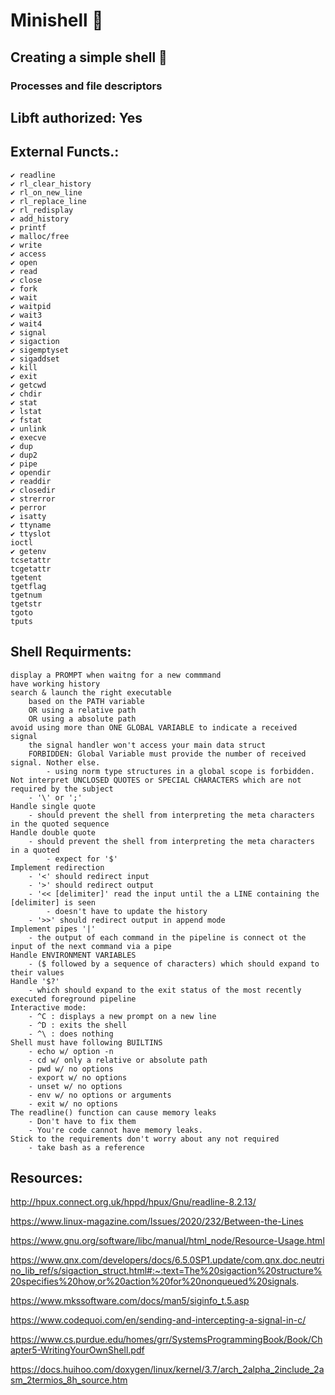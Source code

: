 # Minishell 🐚
## Creating a simple shell 🦪
### Processes and file descriptors
## Libft authorized: Yes
## External Functs.:
	✔️ readline
	✔️ rl_clear_history
	✔️ rl_on_new_line
	✔️ rl_replace_line
	✔️ rl_redisplay
	✔️ add_history
	✔️ printf
	✔️ malloc/free
	✔️ write
	✔️ access
	✔️ open
	✔️ read
	✔️ close
	✔️ fork
	✔️ wait
	✔️ waitpid
	✔️ wait3
	✔️ wait4
	✔️ signal
	✔️ sigaction
	✔️ sigemptyset
	✔️ sigaddset
	✔️ kill
	✔️ exit
	✔️ getcwd
	✔️ chdir
	✔️ stat
	✔️ lstat
	✔️ fstat
	✔️ unlink
	✔️ execve
	✔️ dup
	✔️ dup2
	✔️ pipe
	✔️ opendir
	✔️ readdir
	✔️ closedir
	✔️ strerror
	✔️ perror
	✔️ isatty
	✔️ ttyname
	✔️ ttyslot
	ioctl
	✔️ getenv
	tcsetattr
	tcgetattr
	tgetent
	tgetflag
	tgetnum
	tgetstr
	tgoto
	tputs


## Shell Requirments:

	display a PROMPT when waitng for a new commmand
	have working history
	search & launch the right executable
		based on the PATH variable
		OR using a relative path
		OR using a absolute path
	avoid using more than ONE GLOBAL VARIABLE to indicate a received signal
		the signal handler won't access your main data struct
		FORBIDDEN: Global Variable must provide the number of received signal. Nother else.
			- using norm type structures in a global scope is forbidden.
	Not interpret UNCLOSED QUOTES or SPECIAL CHARACTERS which are not required by the subject
		- '\' or ';' 
	Handle single quote	
		- should prevent the shell from interpreting the meta characters in the quoted sequence
	Handle double quote
		- should prevent the shell from interpreting the meta characters in a quoted
			- expect for '$'
	Implement redirection
		- '<' should redirect input
		- '>' should redirect output
		- '<< [delimiter]' read the input until the a LINE containing the [delimiter] is seen
			- doesn't have to update the history
		- '>>' should redirect output in append mode
	Implement pipes '|'
		- the output of each command in the pipeline is connect ot the input of the next command via a pipe
	Handle ENVIRONMENT VARIABLES
		- ($ followed by a sequence of characters) which should expand to their values
	Handle '$?'
		- which should expand to the exit status of the most recently executed foreground pipeline
	Interactive mode:
		- ^C : displays a new prompt on a new line 
		- ^D : exits the shell
		- ^\ : does nothing
	Shell must have following BUILTINS
		- echo w/ option -n
		- cd w/ only a relative or absolute path
		- pwd w/ no options
		- export w/ no options
		- unset w/ no options
		- env w/ no options or arguments
		- exit w/ no options
	The readline() function can cause memory leaks
		- Don't have to fix them
		- You're code cannot have memory leaks.
	Stick to the requirements don't worry about any not required
		- take bash as a reference
## Resources:

http://hpux.connect.org.uk/hppd/hpux/Gnu/readline-8.2.13/

https://www.linux-magazine.com/Issues/2020/232/Between-the-Lines

https://www.gnu.org/software/libc/manual/html_node/Resource-Usage.html

https://www.qnx.com/developers/docs/6.5.0SP1.update/com.qnx.doc.neutrino_lib_ref/s/sigaction_struct.html#:~:text=The%20sigaction%20structure%20specifies%20how,or%20action%20for%20nonqueued%20signals.

https://www.mkssoftware.com/docs/man5/siginfo_t.5.asp

https://www.codequoi.com/en/sending-and-intercepting-a-signal-in-c/

https://www.cs.purdue.edu/homes/grr/SystemsProgrammingBook/Book/Chapter5-WritingYourOwnShell.pdf

https://docs.huihoo.com/doxygen/linux/kernel/3.7/arch_2alpha_2include_2asm_2termios_8h_source.htm
